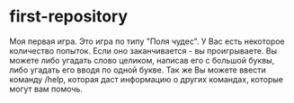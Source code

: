 # first-repository
Моя первая игра. 
Это игра по типу "Поля чудес". У Вас есть некоторое количество попыток. Если оно заканчивается - вы проигрываете.
Вы можете либо угадать слово целиком, написав его с большой буквы, либо угадать его вводя по одной букве.
Так же Вы можете ввести команду /help, которая даст информацию о других командах, которые могут вам помочь.
